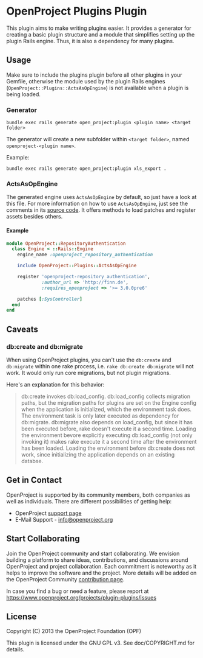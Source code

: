 <!---- copyright
OpenProject is a project management system.

Copyright (C) 2012-2013 the OpenProject Foundation (OPF)

This program is free software; you can redistribute it and/or
modify it under the terms of the GNU General Public License version 3.

See doc/COPYRIGHT.md for more details.

++-->

# OpenProject Plugins Plugin

This plugin aims to make writing plugins easier. It provides a generator for creating a basic plugin structure and a module that simplifies setting up the plugin Rails engine. Thus, it is also a dependency for many plugins.

## Usage

Make sure to include the plugins plugin before all other plugins in your Gemfile, otherwise the module used by the plugin Rails engines (`OpenProject::Plugins::ActsAsOpEngine`) is not available when a plugin is being loaded.

### Generator

    bundle exec rails generate open_project:plugin <plugin name> <target folder>

The generator will create a new subfolder within `<target folder>`, named `openproject-<plugin name>`.

Example:

    bundle exec rails generate open_project:plugin xls_export .

### ActsAsOpEngine

The generated engine uses `ActsAsOpEngine` by default, so just have a look at this file.
For more information on how to use `ActsAsOpEngine`, just see the comments in its [source code](lib/open_project/plugins/acts_as_op_engine.rb).
It offers methods to load patches and register assets besides others.

#### Example
```ruby
module OpenProject::RepositoryAuthentication
  class Engine < ::Rails::Engine
    engine_name :openproject_repository_authentication

    include OpenProject::Plugins::ActsAsOpEngine

    register 'openproject-repository_authentication',
             :author_url => 'http://finn.de',
             :requires_openproject => '>= 3.0.0pre6'

    patches [:SysController]
  end
end
```

## Caveats

### db:create and db:migrate

When using OpenProject plugins, you can't use the `db:create` and `db:migrate` within one rake process, i.e. `rake db:create db:migrate` will not work. It would only run core migrations, but not plugin migrations.

Here's an explanation for this behavior:

> db:create invokes db:load_config. db:load_config collects migration paths, but the
> migration paths for plugins are set on the Engine config when the application
> is initialized, which the environment task does. The environment task is only later
> executed as dependency for db:migrate. db:migrate also depends on load_config, but since
> it has been executed before, rake doesn't execute it a second time.
> Loading the environment bevore explicitly executing db:load_config (not only invoking it)
> makes rake execute it a second time after the environment has been loaded.
> Loading the environment before db:create does not work, since initializing the application
> depends on an existing databse.

## Get in Contact

OpenProject is supported by its community members, both companies as well as individuals. There are different possibilities of getting help:
* OpenProject [support page](https://www.openproject.org/projects/openproject/wiki/Support)
* E-Mail Support - info@openproject.org

## Start Collaborating

Join the OpenProject community and start collaborating. We envision building a platform to share ideas, contributions, and discussions around OpenProject and project collaboration. Each commitment is noteworthy as it helps to improve the software and the project.
More details will be added on the OpenProject Community [contribution page](https://www.openproject.org/projects/openproject/wiki/Contribution).

In case you find a bug or need a feature, please report at https://www.openproject.org/projects/plugin-plugins/issues

## License

Copyright (C) 2013 the OpenProject Foundation (OPF)

This plugin is licensed under the GNU GPL v3. See doc/COPYRIGHT.md for details.
